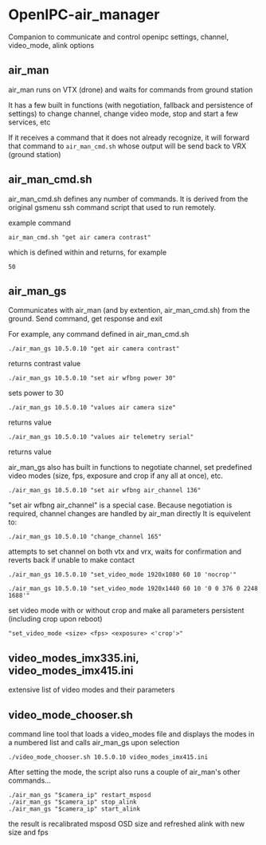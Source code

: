 # OpenIPC-air_manager
Companion to communicate and control openipc settings, channel, video_mode, alink options


## air_man
air_man runs on VTX (drone) and waits for commands from ground station

It has a few built in functions (with negotiation, fallback and persistence of settings) to change channel, change video mode, stop and start a few services, etc

If it receives a command that it does not already recognize, it will forward that command to `air_man_cmd.sh` whose output will be send back to VRX (ground station)

## air_man_cmd.sh
air_man_cmd.sh defines any number of commands.  It is derived from the original gsmenu ssh command script that used to run remotely.

example command

`air_man_cmd.sh "get air camera contrast"`

which is defined within and returns, for example

`50`

## air_man_gs
Communicates with air_man (and by extention, air_man_cmd.sh) from the ground.  Send command, get response and exit

For example, any command defined in air_man_cmd.sh

`./air_man_gs 10.5.0.10 "get air camera contrast"`

returns contrast value

`./air_man_gs 10.5.0.10 "set air wfbng power 30"`

sets power to 30

`./air_man_gs 10.5.0.10 "values air camera size"`

returns value

`./air_man_gs 10.5.0.10 "values air telemetry serial"`

returns value


air_man_gs also has built in functions to negotiate channel,  set predefined video modes (size, fps, exposure and crop if any all at once), etc.

`./air_man_gs 10.5.0.10 "set air wfbng air_channel 136"`

"set air wfbng air_channel" is a special case.  Because negotiation is required, channel changes are handled by air_man directly
It is equivelent to:

`./air_man_gs 10.5.0.10 "change_channel 165"`

attempts to set channel on both vtx and vrx, waits for confirmation and reverts back if unable to make contact

`./air_man_gs 10.5.0.10 "set_video_mode 1920x1080 60 10 'nocrop'"`

`./air_man_gs 10.5.0.10 "set_video_mode 1920x1440 60 10 '0 0 376 0 2248 1688'"`

set video mode with or without crop and make all parameters persistent (including crop upon reboot)

`"set_video_mode <size> <fps> <exposure> <'crop'>"`


## video_modes_imx335.ini, video_modes_imx415.ini

extensive list of video modes and their parameters

## video_mode_chooser.sh

command line tool that loads a video_modes file and displays the modes in a numbered list and calls air_man_gs upon selection

`./video_mode_chooser.sh 10.5.0.10 video_modes_imx415.ini`

After setting the mode, the script also runs a couple of air_man's other commands...

```
./air_man_gs "$camera_ip" restart_msposd
./air_man_gs "$camera_ip" stop_alink
./air_man_gs "$camera_ip" start_alink
```
the result is recalibrated msposd OSD size and refreshed alink with new size and fps

